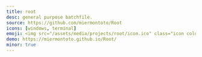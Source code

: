 ```yaml
---
title: root
desc: general purpose batchfile.
source: https://github.com/miermontoto/Root
icons: [windows, terminal]
emoji: <img src="/assets/media/projects/root/icon.ico" class="icon color round" alt="sumatres logo">
demo: https://miermontoto.github.io/Root/
minor: true
---
```

